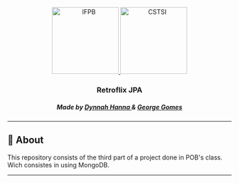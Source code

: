 <p align="center">
  <a href="https://www.ifpb.edu.br/">
    <img alt="IFPB" src="https://avatars0.githubusercontent.com/u/2523928?s=400&v=4" width=150 >
  </a>
  
  <a href="https://estudante.ifpb.edu.br/cursos/39">
  <img alt="CSTSI" src="https://henrifrade.github.io/Marvelist/images/others/TSI.svg" width=150>
  </a>
</p>

<h3 align="center">
  Retroflix JPA
</h3>

<h5 align="center"> Made by <a href="https://github.com/dynnah">Dynnah Hanna </a> & <a href="https://github.com/georgegomesq">George Gomes</a></h2>

---

## :notebook: About 

This repository consists of the third part of a project done in POB's class. Wich consistes in using MongoDB.

---
